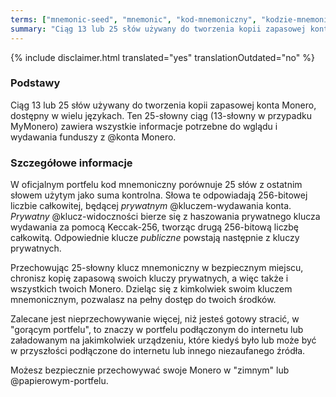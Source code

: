 ```yaml
---
terms: ["mnemonic-seed", "mnemonic", "kod-mnemoniczny", "kodzie-mnemonicznym", "kodu-mnemonicznego"]
summary: "Ciąg 13 lub 25 słów używany do tworzenia kopii zapasowej konta Monero, dostępny w wielu językach."
---
```


{% include disclaimer.html translated="yes" translationOutdated="no" %}
### Podstawy

Ciąg 13 lub 25 słów używany do tworzenia kopii zapasowej konta Monero, dostępny w wielu językach. Ten 25-słowny ciąg (13-słowny w przypadku MyMonero) zawiera wszystkie informacje potrzebne do wglądu i wydawania funduszy z @konta Monero.

### Szczegółowe informacje

W oficjalnym portfelu kod mnemoniczny porównuje 25 słów z ostatnim słowem użytym jako suma kontrolna. Słowa te odpowiadają 256-bitowej liczbie całkowitej, będącej *prywatnym* @kluczem-wydawania konta. *Prywatny* @klucz-widoczności bierze się z haszowania prywatnego klucza wydawania za pomocą Keccak-256, tworząc drugą 256-bitową liczbę całkowitą. Odpowiednie klucze *publiczne* powstają następnie z kluczy prywatnych.

Przechowując 25-słowny klucz mnemoniczny w bezpiecznym miejscu, chronisz kopię zapasową swoich kluczy prywatnych, a więc także i wszystkich twoich Monero. Dzieląc się z kimkolwiek swoim kluczem mnemonicznym, pozwalasz na pełny dostęp do twoich środków.

Zalecane jest nieprzechowywanie więcej, niż jesteś gotowy stracić, w "gorącym portfelu", to znaczy w portfelu podłączonym do internetu lub załadowanym na jakimkolwiek urządzeniu, które kiedyś było lub może być w przyszłości podłączone do internetu lub innego niezaufanego źródła.

Możesz bezpiecznie przechowywać swoje Monero w "zimnym" lub @papierowym-portfelu.

